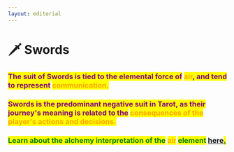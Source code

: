 ```yaml
---
layout: editorial
---
```


# 🗡 Swords



### <mark style="color:purple;"></mark>

### <mark style="color:purple;">The suit of Swords is tied to the elemental force of</mark> <mark style="color:orange;">air</mark><mark style="color:purple;">, and tend to represent</mark> <mark style="color:orange;">communication.</mark>

### <mark style="color:purple;">Swords is the predominant negative suit in Tarot, as their journey's meaning is related to the</mark> <mark style="color:orange;">consequences of the player's actions and decisions.</mark>

### <mark style="color:green;">Learn about the alchemy interpretation of the</mark> <mark style="color:orange;">air</mark> <mark style="color:green;">element</mark> [here<mark style="color:green;">.</mark>](../../../../../alchemy/the-usdchoice-of-alchemy/undefined-4/the-four-elements/aria.md)<mark style="color:green;"></mark>

<mark style="color:green;"></mark>

<mark style="color:green;"></mark>

